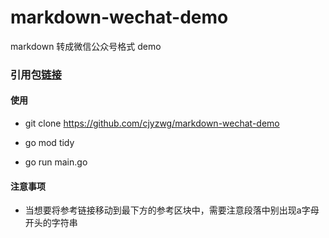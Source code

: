 # markdown-wechat-demo
markdown 转成微信公众号格式 demo
### 引用包[链接](https://github.com/cjyzwg/markdown-wechat)
#### 使用
- git clone https://github.com/cjyzwg/markdown-wechat-demo

- go mod tidy

- go run main.go

#### 注意事项
- 当想要将参考链接移动到最下方的参考区块中，需要注意段落中别出现a字母开头的字符串
